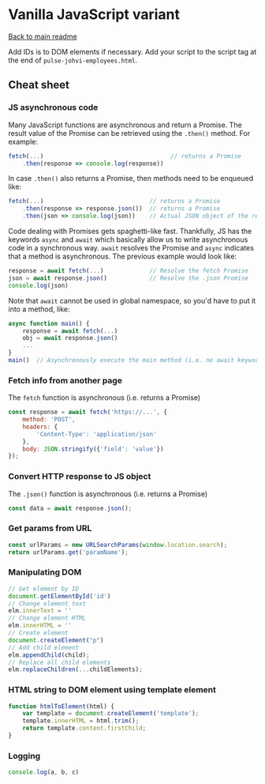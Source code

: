 # Vanilla JavaScript variant

[Back to main readme](../README.md)

Add IDs is to DOM elements if necessary.
Add your script to the script tag at the end of `pulse-johvi-employees.html`.

## Cheat sheet

### JS asynchronous code

Many JavaScript functions are asynchronous and return a Promise. The result value of the Promise can be retrieved using the `.then()` method. For example:

```js
fetch(...)                                    // returns a Promise
    .then(response => console.log(response))
```

In case `.then()` also returns a Promise, then methods need to be enqueued like:

```js
fetch(...)                              // returns a Promise
    .then(response => response.json())  // returns a Promise
    .then(json => console.log(json))    // Actual JSON object of the request response
```

Code dealing with Promises gets spaghetti-like fast. Thankfully, JS has the keywords `async` and `await` which basically allow us to write asynchronous code in a synchronous way.
`await` resolves the Promise and `async` indicates that a method is asynchronous. The previous example would look like:

```js
response = await fetch(...)             // Resolve the fetch Promise
json = await response.json()            // Resolve the .json Promise
console.log(json)
```

Note that `await` cannot be used in global namespace, so you'd have to put it into a method, like:

```js
async function main() {
    response = await fetch(...)
    obj = await response.json()
    ...
}
main()  // Asynchronously execute the main method (i.e. no await keyword)
```

### Fetch info from another page

The `fetch` function is asynchronous (i.e. returns a Promise)

```js
const response = await fetch('https://...', {
    method: 'POST',
    headers: {
        'Content-Type': 'application/json'
    },
    body: JSON.stringify({'field': 'value'})
});
```

### Convert HTTP response to JS object

The `.json()` function is asynchronous (i.e. returns a Promise)

```js
const data = await response.json();
```

### Get params from URL

```js
const urlParams = new URLSearchParams(window.location.search);
return urlParams.get('paramName');
```

### Manipulating DOM

```js
// Get element by ID
document.getElementById('id')
// Change element text
elm.innerText = ''
// Change element HTML
elm.innerHTML = ''
// Create element
document.createElement("p")
// Add child element
elm.appendChild(child);
// Replace all child elements
elm.replaceChildren(...childElements);
```

### HTML string to DOM element using template element

```js
function htmlToElement(html) {
    var template = document.createElement('template');
    template.innerHTML = html.trim();
    return template.content.firstChild;
}
```

### Logging

```js
console.log(a, b, c)
```
